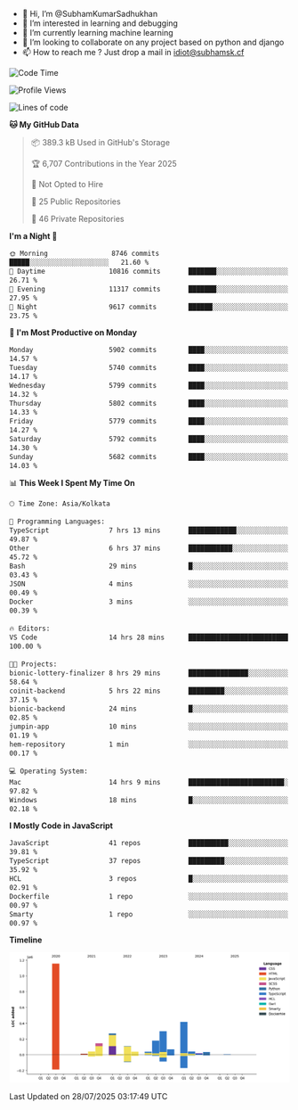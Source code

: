 - 👋 Hi, I’m @SubhamKumarSadhukhan
- 👀 I’m interested in learning and debugging
- 🌱 I’m currently learning machine learning
- 💞️ I’m looking to collaborate on any project based on python and django
- 📫 How to reach me ?
      Just drop a mail in idiot@subhamsk.cf

<!---
SubhamKumarSadhukhan/SubhamKumarSadhukhan is a ✨ special ✨ repository because its `README.md` (this file) appears on your GitHub profile.
You can click the Preview link to take a look at your changes.
--->


<!--START_SECTION:waka-->
![Code Time](http://img.shields.io/badge/Code%20Time-3%2C021%20hrs%2043%20mins-blue)

![Profile Views](http://img.shields.io/badge/Profile%20Views-0-blue)

![Lines of code](https://img.shields.io/badge/From%20Hello%20World%20I%27ve%20Written-2.9%20million%20lines%20of%20code-blue)

**🐱 My GitHub Data** 

> 📦 389.3 kB Used in GitHub's Storage 
 > 
> 🏆 6,707 Contributions in the Year 2025
 > 
> 🚫 Not Opted to Hire
 > 
> 📜 25 Public Repositories 
 > 
> 🔑 46 Private Repositories 
 > 
**I'm a Night 🦉** 

```text
🌞 Morning                8746 commits        █████░░░░░░░░░░░░░░░░░░░░   21.60 % 
🌆 Daytime                10816 commits       ███████░░░░░░░░░░░░░░░░░░   26.71 % 
🌃 Evening                11317 commits       ███████░░░░░░░░░░░░░░░░░░   27.95 % 
🌙 Night                  9617 commits        ██████░░░░░░░░░░░░░░░░░░░   23.75 % 
```
📅 **I'm Most Productive on Monday** 

```text
Monday                   5902 commits        ████░░░░░░░░░░░░░░░░░░░░░   14.57 % 
Tuesday                  5740 commits        ████░░░░░░░░░░░░░░░░░░░░░   14.17 % 
Wednesday                5799 commits        ████░░░░░░░░░░░░░░░░░░░░░   14.32 % 
Thursday                 5802 commits        ████░░░░░░░░░░░░░░░░░░░░░   14.33 % 
Friday                   5779 commits        ████░░░░░░░░░░░░░░░░░░░░░   14.27 % 
Saturday                 5792 commits        ████░░░░░░░░░░░░░░░░░░░░░   14.30 % 
Sunday                   5682 commits        ████░░░░░░░░░░░░░░░░░░░░░   14.03 % 
```


📊 **This Week I Spent My Time On** 

```text
🕑︎ Time Zone: Asia/Kolkata

💬 Programming Languages: 
TypeScript               7 hrs 13 mins       ████████████░░░░░░░░░░░░░   49.87 % 
Other                    6 hrs 37 mins       ███████████░░░░░░░░░░░░░░   45.72 % 
Bash                     29 mins             █░░░░░░░░░░░░░░░░░░░░░░░░   03.43 % 
JSON                     4 mins              ░░░░░░░░░░░░░░░░░░░░░░░░░   00.49 % 
Docker                   3 mins              ░░░░░░░░░░░░░░░░░░░░░░░░░   00.39 % 

🔥 Editors: 
VS Code                  14 hrs 28 mins      █████████████████████████   100.00 % 

🐱‍💻 Projects: 
bionic-lottery-finalizer 8 hrs 29 mins       ███████████████░░░░░░░░░░   58.64 % 
coinit-backend           5 hrs 22 mins       █████████░░░░░░░░░░░░░░░░   37.15 % 
bionic-backend           24 mins             █░░░░░░░░░░░░░░░░░░░░░░░░   02.85 % 
jumpin-app               10 mins             ░░░░░░░░░░░░░░░░░░░░░░░░░   01.19 % 
hem-repository           1 min               ░░░░░░░░░░░░░░░░░░░░░░░░░   00.17 % 

💻 Operating System: 
Mac                      14 hrs 9 mins       ████████████████████████░   97.82 % 
Windows                  18 mins             █░░░░░░░░░░░░░░░░░░░░░░░░   02.18 % 
```

**I Mostly Code in JavaScript** 

```text
JavaScript               41 repos            ██████████░░░░░░░░░░░░░░░   39.81 % 
TypeScript               37 repos            █████████░░░░░░░░░░░░░░░░   35.92 % 
HCL                      3 repos             █░░░░░░░░░░░░░░░░░░░░░░░░   02.91 % 
Dockerfile               1 repo              ░░░░░░░░░░░░░░░░░░░░░░░░░   00.97 % 
Smarty                   1 repo              ░░░░░░░░░░░░░░░░░░░░░░░░░   00.97 % 
```



**Timeline**

![Lines of Code chart](https://raw.githubusercontent.com/SubhamKumarSadhukhan/SubhamKumarSadhukhan/main/assets/bar_graph.png)


 Last Updated on 28/07/2025 03:17:49 UTC
<!--END_SECTION:waka-->
